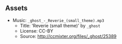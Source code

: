 ## Assets
- Music: `_ghost_-_Reverie_(small_theme).mp3`
	- Title: 'Reverie (small theme)' by `_ghost`
	- License: CC-BY
	- Source: <http://ccmixter.org/files/_ghost/25389>
